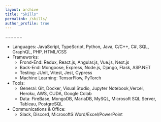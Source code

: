 ```yaml
---
layout: archive
title: "Skills"
permalink: /skills/
author_profile: true
---
```


======
* Languages: JavaScript, TypeScript, Python, Java, C/C++, C#, SQL, GraphQL, PHP, HTML/CSS
* Frameworks: 
  * Frond-End: Redux, React.js, Angular.js, Vue.js, Next.js
  * Back-End: Mongoose, Express, Node.js, Django, Flask, ASP.NET
  * Testing: JUnit, Vitest, Jest, Cypress
  * Machine Learning: TensorFlow, PyTorch
* Tools: 
  * General: Git, Docker, Visual Studio, Jupyter Notebook,Vercel, Heroku, AWS, CUDA, Google Colab
  * Data: FireBase, MongoDB, MariaDB, MySQL, Microsoft SQL Server, Tableau, PostgreSQL
* Communications & Office:
  * Slack, Discord, MicrosoftS Word/Excel/PowerPoint